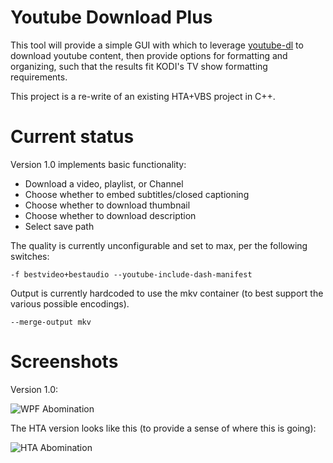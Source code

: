 # Youtube Download Plus
 This tool will provide a simple GUI with which to leverage [youtube-dl](https://youtube-dl.org/) to download youtube content, then provide options for formatting and organizing, such that the results fit KODI's TV show formatting requirements.

 This project is a re-write of an existing HTA+VBS project in C++.

# Current status
Version 1.0 implements basic functionality:

* Download a video, playlist, or Channel
* Choose whether to embed subtitles/closed captioning
* Choose whether to download thumbnail
* Choose whether to download description
* Select save path

The quality is currently unconfigurable and set to max, per the following switches:

```-f bestvideo+bestaudio --youtube-include-dash-manifest```

Output is currently hardcoded to use the mkv container (to best support the various possible encodings).

```--merge-output mkv```

# Screenshots

Version 1.0:

![WPF Abomination](https://i.imgur.com/XXLI9E9.png?raw=true)

The HTA version looks like this (to provide a sense of where this is going):

![HTA Abomination](https://i.imgur.com/jl3wzoY.png?raw=true)
